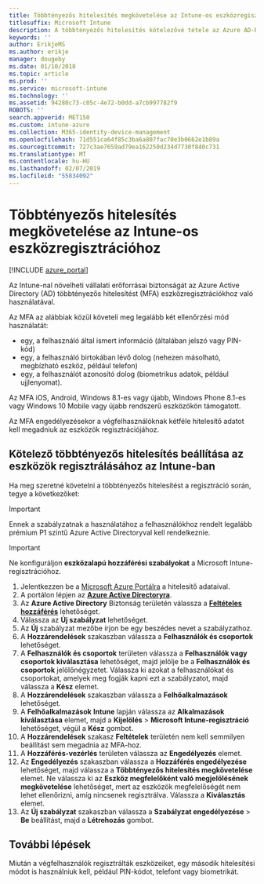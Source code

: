 ```yaml
---
title: Többtényezős hitelesítés megkövetelése az Intune-os eszközregisztrációhoz
titlesuffix: Microsoft Intune
description: A többtényezős hitelesítés kötelezővé tétele az Azure AD-ben az Intune-os eszközregisztrálásához.
keywords: ''
author: ErikjeMS
ms.author: erikje
manager: dougeby
ms.date: 01/10/2018
ms.topic: article
ms.prod: ''
ms.service: microsoft-intune
ms.technology: ''
ms.assetid: 94280c73-c05c-4e72-b0dd-a7cb997782f9
ROBOTS: ''
search.appverid: MET150
ms.custom: intune-azure
ms.collection: M365-identity-device-management
ms.openlocfilehash: 71d551ca64f85c3ba6a807fac70e3b0662e1b89a
ms.sourcegitcommit: 727c3ae7659ad79ea162250d234d7730f840c731
ms.translationtype: MT
ms.contentlocale: hu-HU
ms.lasthandoff: 02/07/2019
ms.locfileid: "55834092"
---
```

# <a name="require-multi-factor-authentication-for-intune-device-enrollments"></a>Többtényezős hitelesítés megkövetelése az Intune-os eszközregisztrációhoz

[!INCLUDE [azure_portal](./includes/azure_portal.md)]

Az Intune-nal növelheti vállalati erőforrásai biztonságát az Azure Active Directory (AD) többtényezős hitelesítést (MFA) eszközregisztrációkhoz való használatával.

Az MFA az alábbiak közül követeli meg legalább két ellenőrzési mód használatát:

- egy, a felhasználó által ismert információ (általában jelszó vagy PIN-kód)
- egy, a felhasználó birtokában lévő dolog (nehezen másolható, megbízható eszköz, például telefon)
- egy, a felhasználót azonosító dolog (biometrikus adatok, például ujjlenyomat).

Az MFA iOS, Android, Windows 8.1-es vagy újabb, Windows Phone 8.1-es vagy Windows 10 Mobile vagy újabb rendszerű eszközökön támogatott.

Az MFA engedélyezésekor a végfelhasználóknak kétféle hitelesítő adatot kell megadniuk az eszközök regisztrációjához.

## <a name="configure-intune-to-require-multi-factor-authentication-at-device-enrollment"></a>Kötelező többtényezős hitelesítés beállítása az eszközök regisztrálásához az Intune-ban

Ha meg szeretné követelni a többtényezős hitelesítést a regisztráció során, tegye a következőket:

>[!Important]
>Ennek a szabályzatnak a használatához a felhasználókhoz rendelt legalább prémium P1 szintű Azure Active Directoryval kell rendelkeznie.

>[!Important]
>Ne konfiguráljon **eszközalapú hozzáférési szabályokat** a Microsoft Intune-regisztrációhoz.

1. Jelentkezzen be a [Microsoft Azure Portálra](https://portal.azure.com) a hitelesítő adataival.
2. A portálon lépjen az **[Azure Active Directoryra](https://portal.azure.com/#blade/Microsoft_AAD_IAM/ActiveDirectoryMenuBlade/Overview)**.
3. Az **Azure Active Directory** Biztonság területén válassza a **[Feltételes hozzáférés](https://portal.azure.com/#blade/Microsoft_AAD_IAM/ConditionalAccessBlade/Policies)** lehetőséget.
4. Válassza az **Új szabályzat** lehetőséget.
5. Az **Új** szabályzat mezőbe írjon be egy beszédes nevet a szabályzathoz.
6. A **Hozzárendelések** szakaszban válassza a **Felhasználók és csoportok** lehetőséget.
7. A **Felhasználók és csoportok** területen válassza a **Felhasználók vagy csoportok kiválasztása** lehetőséget, majd jelölje be a **Felhasználók és csoportok** jelölőnégyzetet. Válassza ki azokat a felhasználókat és csoportokat, amelyek meg fogják kapni ezt a szabályzatot, majd válassza a **Kész** elemet.
8. A **Hozzárendelések** szakaszban válassza a **Felhőalkalmazások** lehetőséget.
9. A **Felhőalkalmazások** **Intune** lapján válassza az **Alkalmazások kiválasztása** elemet, majd a **Kijelölés** > **Microsoft Intune-regisztráció** lehetőséget, végül a **Kész** gombot.
10. A **Hozzárendelések** szakasz **Feltételek** területén nem kell semmilyen beállítást sem megadnia az MFA-hoz.
11. A **Hozzáférés-vezérlés** területen válassza az **Engedélyezés** elemet.
12. Az **Engedélyezés** szakaszban válassza a **Hozzáférés engedélyezése** lehetőséget, majd válassza a **Többtényezős hitelesítés megkövetelése** elemet. Ne válassza ki az **Eszköz megfelelőként való megjelölésének megkövetelése** lehetőséget, mert az eszközök megfelelőségét nem lehet ellenőrizni, amíg nincsenek regisztrálva. Válassza a **Kiválasztás** elemet.
13. Az **Új szabályzat** szakaszban válassza a **Szabályzat engedélyezése** > **Be** beállítást, majd a **Létrehozás** gombot.



## <a name="next-steps"></a>További lépések

Miután a végfelhasználók regisztrálták eszközeiket, egy második hitelesítési módot is használniuk kell, például PIN-kódot, telefont vagy biometrikát.
